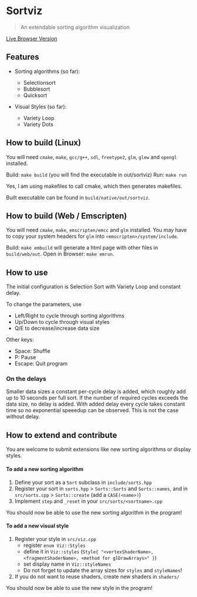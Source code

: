 # Sortviz

> An extendable sorting algorithm visualization

[Live Browser Version](https://vypxl.github.io/sortviz/sortviz)

## Features
 * Sorting algorithms (so far):
     - Selectionsort
     - Bubblesort
     - Quicksort

 * Visual Styles (so far):
     - Variety Loop
     - Variety Dots

## How to build (Linux)
You will need `cmake`, `make`, `gcc/g++`, `sdl`, `freetype2`, `glm`, `glew` and `opengl` installed.

Build: `make build` (you will find the executable in out/sortviz)
Run: `make run`

Yes, I am using makefiles to call cmake, which then generates makefiles.

Built executable can be found in `build/native/out/sortviz`.

## How to build (Web / Emscripten)
You will need `cmake`, `make`, `emscripten/emcc` and `glm` installed.
You may have to copy your system headers for `glm` into `<emscripten>/system/include`.

Build: `make embuild` will generate a html page with other files in `build/web/out`.
Open in Browser: `make emrun`.

## How to use
The initial configuration is Selection Sort with Variety Loop and constant delay.

To change the parameters, use 
 - Left/Right to cycle through sorting algorithms
 - Up/Down to cycle through visual styles
 - Q/E to decrease/increase data size

Other keys:
 - Space: Shuffle
 - P: Pause
 - Escape: Quit program

### On the delays
Smaller data sizes a constant per-cycle delay is added, which roughly add up to 10 seconds per full sort.
If the number of required cycles exceeds the data size, no delay is added.
With added delay every cycle takes constant time so no exponential speeedup can be observed.
This is not the case without delay.

## How to extend and contribute
You are welcome to submit extensions like new sorting algorithms or display styles.

#### To add a new sorting algorithm
1. Define your sort as a `Sort` subclass in `include/sorts.hpp`
2. Register your sort in `sorts.hpp` > `Sorts::Sorts` and `Sorts::names`, and in `src/sorts.cpp` > `Sorts::create` (add a `CASE(<name>)`)
3. Implement `step` and `_reset` in your `src/sorts/<sortname>.cpp`

You should now be able to use the new sorting algorithm in the program!

#### To add a new visual style
1. Register your style in `src/viz.cpp`
    - register `enum Viz::Styles`
    - define it in `Viz::styles` (`Style{ "<vertexShaderName>, <fragmentShaderName>, <method for glDrawArrays>" }`)
    - set display name in `Viz::styleNames`
    - Do not forget to update the array sizes for `styles` and `styleNames`!
2. If you do not want to reuse shaders, create new shaders in `shaders/`

You should now be able to use the new style in the program!
